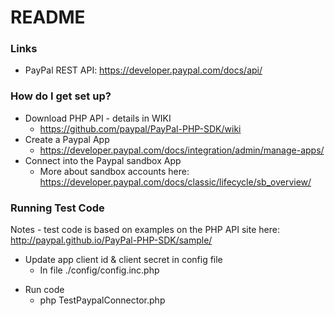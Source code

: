 # README #



### Links

+ PayPal REST API:  https://developer.paypal.com/docs/api/


### How do I get set up? ###

* Download PHP API - details in WIKI
	* https://github.com/paypal/PayPal-PHP-SDK/wiki
* Create a Paypal App
	* https://developer.paypal.com/docs/integration/admin/manage-apps/
* Connect into the Paypal sandbox App
	* More about sandbox accounts here:  https://developer.paypal.com/docs/classic/lifecycle/sb_overview/


### Running Test Code

Notes - test code is based on examples on the PHP API site here: http://paypal.github.io/PayPal-PHP-SDK/sample/

+ Update app client id & client secret in config file
	+ In file ./config/config.inc.php
* Run code
	+ php TestPaypalConnector.php